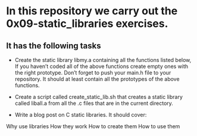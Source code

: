 # In this repository we carry out the 0x09-static_libraries exercises.

## It has the following tasks

- Create the static library libmy.a containing all the functions listed below, If you haven’t coded all of the above functions create empty ones with the right prototype.
Don’t forget to push your main.h file to your repository. It should at least contain all the prototypes of the above functions.

- Create a script called create_static_lib.sh that creates a static library called liball.a from all the .c files that are in the current directory.

- Write a blog post on C static libraries. It should cover:

Why use libraries
How they work
How to create them
How to use them

